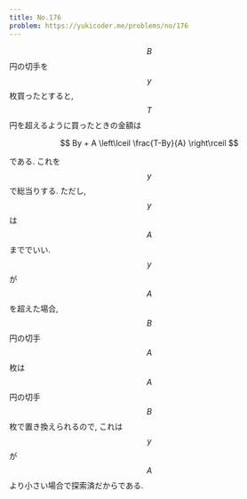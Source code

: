 ```yaml
---
title: No.176
problem: https://yukicoder.me/problems/no/176
---
```

$$ B $$ 円の切手を $$ y $$ 枚買ったとすると, $$ T $$ 円を超えるように買ったときの金額は

$$
By + A \left\lceil \frac{T-By}{A} \right\rceil
$$

である. これを $$ y $$ で総当りする. ただし, $$ y $$ は $$ A $$ まででいい. $$ y $$ が $$ A $$ を超えた場合, $$ B $$ 円の切手 $$ A $$ 枚は $$ A $$ 円の切手 $$ B $$ 枚で置き換えられるので, これは $$ y $$ が $$ A $$ より小さい場合で探索済だからである.
